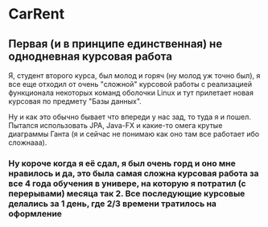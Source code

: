 # CarRent

## Первая (и в принципе единственная) не однодневная курсовая работа
Я, студент второго курса, был молод и горяч (ну молод уж точно был), я все еще отходил от очень "сложной" курсовой работы 
с реализацией функционала некоторых команд оболочки Linux и тут прилетает новая курсовая по предмету "Базы данных".

Ну и как это обычно бывает что впереди у нас зад, то туда я и пошел. Пытался использовать JPA, Java-FX и 
какие-то омега крутые диаграммы Ганта (я и сейчас не понимаю как оно там все работает ибо сложнааа).

### Ну короче когда я её сдал, я был очень горд и оно мне нравилось и да, это была самая сложна курсовая работа за все 4 года обучения в универе, на которую я потратил (с перерывами) месяца так 2. Все последующие курсовые делались за 1 день, где 2/3 времени тратилось на оформление
